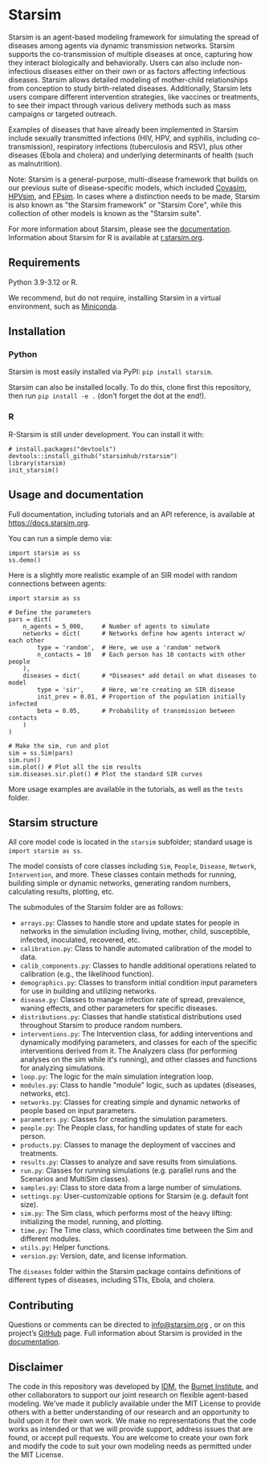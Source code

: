 Starsim
=======

Starsim is an agent-based modeling framework for simulating the spread
of diseases among agents via dynamic transmission networks. Starsim
supports the co-transmission of multiple diseases at once, capturing how
they interact biologically and behaviorally. Users can also include
non-infectious diseases either on their own or as factors affecting
infectious diseases. Starsim allows detailed modeling of mother-child
relationships from conception to study birth-related diseases.
Additionally, Starsim lets users compare different intervention
strategies, like vaccines or treatments, to see their impact through
various delivery methods such as mass campaigns or targeted outreach.

Examples of diseases that have already been implemented in Starsim
include sexually transmitted infections (HIV, HPV, and syphilis,
including co-transmission), respiratory infections (tuberculosis and
RSV), plus other diseases (Ebola and cholera) and underlying
determinants of health (such as malnutrition).

Note: Starsim is a general-purpose, multi-disease framework that builds
on our previous suite of disease-specific models, which included
[Covasim](https://covasim.org), [HPVsim](https://hpvsim.org), and
[FPsim](https://fpsim.org). In cases where a distinction needs to be
made, Starsim is also known as "the Starsim framework" or "Starsim
Core", while this collection of other models is known as the "Starsim
suite".

For more information about Starsim, please see the
[documentation](https://docs.starsim.org). Information about Starsim for
R is available at [r.starsim.org](https://r.starsim.org).

Requirements
------------

Python 3.9-3.12 or R.

We recommend, but do not require, installing Starsim in a virtual
environment, such as [Miniconda](https://docs.anaconda.com/miniconda/).

Installation
------------

### Python

Starsim is most easily installed via PyPI: `pip install starsim`.

Starsim can also be installed locally. To do this, clone first this
repository, then run `pip install -e .` (don't forget the dot at the
end!).

### R

R-Starsim is still under development. You can install it with:

    # install.packages("devtools")
    devtools::install_github("starsimhub/rstarsim")
    library(starsim)
    init_starsim()

Usage and documentation
-----------------------

Full documentation, including tutorials and an API reference, is
available at <https://docs.starsim.org>.

You can run a simple demo via:

    import starsim as ss
    ss.demo()

Here is a slightly more realistic example of an SIR model with random
connections between agents:

    import starsim as ss

    # Define the parameters
    pars = dict(
        n_agents = 5_000,     # Number of agents to simulate
        networks = dict(      # Networks define how agents interact w/ each other
            type = 'random',  # Here, we use a 'random' network
            n_contacts = 10   # Each person has 10 contacts with other people  
        ),
        diseases = dict(      # *Diseases* add detail on what diseases to model
            type = 'sir',     # Here, we're creating an SIR disease
            init_prev = 0.01, # Proportion of the population initially infected
            beta = 0.05,      # Probability of transmission between contacts
        )
    )

    # Make the sim, run and plot
    sim = ss.Sim(pars)
    sim.run()
    sim.plot() # Plot all the sim results
    sim.diseases.sir.plot() # Plot the standard SIR curves

More usage examples are available in the tutorials, as well as the
`tests` folder.

Starsim structure
-----------------

All core model code is located in the `starsim` subfolder; standard
usage is `import starsim as ss`.

The model consists of core classes including `Sim`, `People`, `Disease`,
`Network`, `Intervention`, and more. These classes contain methods for
running, building simple or dynamic networks, generating random numbers,
calculating results, plotting, etc.

The submodules of the Starsim folder are as follows:

-   `arrays.py`: Classes to handle store and update states for people in
    networks in the simulation including living, mother, child,
    susceptible, infected, inoculated, recovered, etc.
-   `calibration.py`: Class to handle automated calibration of the model
    to data.
-   `calib_components.py`: Classes to handle additional operations
    related to calibration (e.g., the likelihood function).
-   `demographics.py`: Classes to transform initial condition input
    parameters for use in building and utilizing networks.
-   `disease.py`: Classes to manage infection rate of spread,
    prevalence, waning effects, and other parameters for specific
    diseases.
-   `distributions.py`: Classes that handle statistical distributions
    used throughout Starsim to produce random numbers.
-   `interventions.py`: The Intervention class, for adding interventions
    and dynamically modifying parameters, and classes for each of the
    specific interventions derived from it. The Analyzers class (for
    performing analyses on the sim while it's running), and other
    classes and functions for analyzing simulations.
-   `loop.py`: The logic for the main simulation integration loop.
-   `modules.py`: Class to handle "module" logic, such as updates
    (diseases, networks, etc).
-   `networks.py`: Classes for creating simple and dynamic networks of
    people based on input parameters.
-   `parameters.py`: Classes for creating the simulation parameters.
-   `people.py`: The People class, for handling updates of state for
    each person.
-   `products.py`: Classes to manage the deployment of vaccines and
    treatments.
-   `results.py`: Classes to analyze and save results from simulations.
-   `run.py`: Classes for running simulations (e.g. parallel runs and
    the Scenarios and MultiSim classes).
-   `samples.py`: Class to store data from a large number of
    simulations.
-   `settings.py`: User-customizable options for Starsim (e.g. default
    font size).
-   `sim.py`: The Sim class, which performs most of the heavy lifting:
    initializing the model, running, and plotting.
-   `time.py`: The Time class, which coordinates time between the Sim
    and different modules.
-   `utils.py`: Helper functions.
-   `version.py`: Version, date, and license information.

The `diseases` folder within the Starsim package contains definitions of
different types of diseases, including STIs, Ebola, and cholera.

Contributing
------------

Questions or comments can be directed to <info@starsim.org> , or on this
project’s [GitHub](https://github.com/starsimhub/starsim) page. Full
information about Starsim is provided in the
[documentation](https://docs.starsim.org).

Disclaimer
----------

The code in this repository was developed by [IDM](https://idmod.org),
the [Burnet Institute](https://burnet.edu.au), and other collaborators
to support our joint research on flexible agent-based modeling. We've
made it publicly available under the MIT License to provide others with
a better understanding of our research and an opportunity to build upon
it for their own work. We make no representations that the code works as
intended or that we will provide support, address issues that are found,
or accept pull requests. You are welcome to create your own fork and
modify the code to suit your own modeling needs as permitted under the
MIT License.
